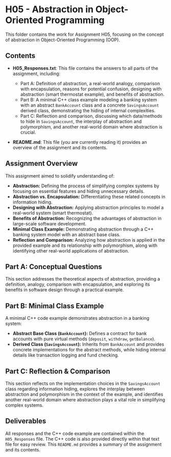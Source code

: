 # H05 - Abstraction in Object-Oriented Programming

This folder contains the work for Assignment H05, focusing on the concept of abstraction in Object-Oriented Programming (OOP).

## Contents

* **H05\_Responses.txt**: This file contains the answers to all parts of the assignment, including:
    * Part A: Definition of abstraction, a real-world analogy, comparison with encapsulation, reasons for potential confusion, designing with abstraction (smart thermostat example), and benefits of abstraction.
    * Part B: A minimal C++ class example modeling a banking system with an abstract `BankAccount` class and a concrete `SavingsAccount` derived class, demonstrating the hiding of internal complexities.
    * Part C: Reflection and comparison, discussing which data/methods to hide in `SavingsAccount`, the interplay of abstraction and polymorphism, and another real-world domain where abstraction is crucial.

* **README.md**: This file (you are currently reading it) provides an overview of the assignment and its contents.

## Assignment Overview

This assignment aimed to solidify understanding of:

* **Abstraction:** Defining the process of simplifying complex systems by focusing on essential features and hiding unnecessary details.
* **Abstraction vs. Encapsulation:** Differentiating these related concepts in information hiding.
* **Designing with Abstraction:** Applying abstraction principles to model a real-world system (smart thermostat).
* **Benefits of Abstraction:** Recognizing the advantages of abstraction in large-scale software development.
* **Minimal Class Example:** Demonstrating abstraction through a C++ banking system model with an abstract base class.
* **Reflection and Comparison:** Analyzing how abstraction is applied in the provided example and its relationship with polymorphism, along with identifying other real-world applications of abstraction.

## Part A: Conceptual Questions

This section addresses the theoretical aspects of abstraction, providing a definition, analogy, comparison with encapsulation, and exploring its benefits in software design through a practical example.

## Part B: Minimal Class Example

A minimal C++ code example demonstrates abstraction in a banking system:

* **Abstract Base Class (`BankAccount`):** Defines a contract for bank accounts with pure virtual methods (`deposit`, `withdraw`, `getBalance`).
* **Derived Class (`SavingsAccount`):** Inherits from `BankAccount` and provides concrete implementations for the abstract methods, while hiding internal details like transaction logging and fund checking.

## Part C: Reflection & Comparison

This section reflects on the implementation choices in the `SavingsAccount` class regarding information hiding, explores the interplay between abstraction and polymorphism in the context of the example, and identifies another real-world domain where abstraction plays a vital role in simplifying complex systems.

## Deliverables

All responses and the C++ code example are contained within the `H05_Responses` file. The C++ code is also provided directly within that text file for easy review. This `README.md` provides a summary of the assignment and its contents.
